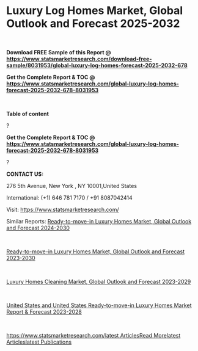 <h1>Luxury Log Homes Market, Global Outlook and Forecast 2025-2032</h1><br/><p><strong>Download FREE Sample of this Report @ <a href="https://www.statsmarketresearch.com/download-free-sample/8031953/global-luxury-log-homes-forecast-2025-2032-678">https://www.statsmarketresearch.com/download-free-sample/8031953/global-luxury-log-homes-forecast-2025-2032-678</a></strong></p>
 
 
 
 <div><b>Get the Complete Report & TOC @ <a href="https://www.statsmarketresearch.com/global-luxury-log-homes-forecast-2025-2032-678-8031953">https://www.statsmarketresearch.com/global-luxury-log-homes-forecast-2025-2032-678-8031953</a></b></div>
 
 
 
 <p><br />
 
 <b>Table of content</b></p>
 
 
 
 <p>? </p>
 
 
 
 <div><b>Get the Complete Report & TOC @ <a href="https://www.statsmarketresearch.com/global-luxury-log-homes-forecast-2025-2032-678-8031953">https://www.statsmarketresearch.com/global-luxury-log-homes-forecast-2025-2032-678-8031953</a></b></div>
 
 
 
 <p>? </p>
 
 
 
 <p><b>CONTACT US:</b><br />
 
 276 5th Avenue, New York , NY 10001,United States<br />
 
 International: (+1) 646 781 7170 / +91 8087042414<br />
 
 Visit: <a href="https://www.statsmarketresearch.com/">https://www.statsmarketresearch.com/</a><br />
 
 Similar Reports: <a href="https://www.statsmarketresearch.com/global-luxury-log-homes-forecast-2025-2032-678-8031953">Ready-to-move-in Luxury Homes Market, Global Outlook and Forecast 2024-2030</a><br />
 
 <br />
 
 <a href="https://www.statsmarketresearch.com/global-luxury-log-homes-forecast-2025-2032-678-8031953">Ready-to-move-in Luxury Homes Market, Global Outlook and Forecast 2023-2030</a><br />
 
 <br />
 
 <a href="https://www.statsmarketresearch.com/global-luxury-log-homes-forecast-2025-2032-678-8031953">Luxury Homes Cleaning Market, Global Outlook and Forecast 2023-2029</a><br />
 
 <br />
 
 <a href="https://www.statsmarketresearch.com/global-luxury-log-homes-forecast-2025-2032-678-8031953">United States and United States Ready-to-move-in Luxury Homes Market Report & Forecast 2023-2028</a><br />
 
 <br />
 
 <a href="https://gyeongbokgung.com">https://www.statsmarketresearch.com/</a><a href="https://hallyeomaritime.com">latest Articles</a><a href="https://jingwansa.com">Read More</a><a href="https://nguoiviet.jp/">latest Articles</a><a href="https://www.intelmarketresearch.com/">latest Publications</a></p>